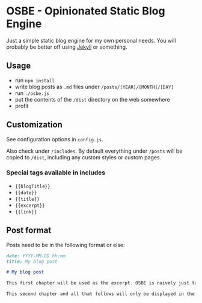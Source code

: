 # OSBE - Opinionated Static Blog Engine

Just a simple static blog engine for my own personal needs. You will probably be better off using [Jekyll](https://github.com/jekyll/jekyll) or something.

## Usage

- run `npm install`
- write blog posts as `.md` files under `/posts/[YEAR]/[MONTH]/[DAY]`
- run `./osbe.js`
- put the contents of the `/dist` directory on the web somewhere
- profit

## Customization

See configuration options in `config.js`.

Also check under `/includes`. By default everything under `/posts` will be copied to `/dist`, including any custom styles or custom pages.

### Special tags available in includes

- `{{blogTitle}}`
- `{{date}}`
- `{{title}}`
- `{{excerpt}}`
- `{{link}}`

## Post format

Posts need to be in the following format or else:

```md
date: YYYY-MM-DD hh:mm
title: My blog post

# My blog post

This first chapter will be used as the excerpt. OSBE is naively just taking the 5th index from an array that's created by reading this .md file in and splitting it by every \n.

This second chapter and all that follows will only be displayed in the single post page.
```